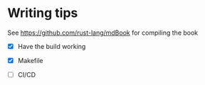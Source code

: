 # Writing tips
See https://github.com/rust-lang/mdBook for compiling the book

- [x] Have the build working
- [x] Makefile
- [ ] CI/CD

